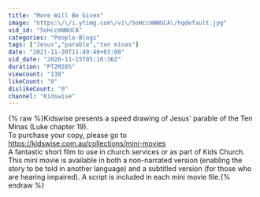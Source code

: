 ```yaml
---
title: "More Will Be Given"
image: "https:\/\/i.ytimg.com\/vi\/5oHccmNWUCA\/hqdefault.jpg"
vid_id: "5oHccmNWUCA"
categories: "People-Blogs"
tags: ["Jesus","parable","ten minas"]
date: "2021-11-20T11:49:40+03:00"
vid_date: "2020-11-15T05:16:36Z"
duration: "PT2M28S"
viewcount: "138"
likeCount: "0"
dislikeCount: "0"
channel: "Kidswise"
---
```

{% raw %}Kidswise presents a speed drawing of Jesus' parable of the Ten Minas (Luke chapter 19).<br />To purchase your copy, please go to <a rel="nofollow" target="blank" href="https://kidswise.com.au/collections/mini-movies">https://kidswise.com.au/collections/mini-movies</a><br />A fantastic short film to use in church services or as part of Kids Church.<br />This mini movie is available in both a non-narrated version (enabling the story to be told in another language) and a subtitled version (for those who are hearing impaired). A script is included in each mini movie file.{% endraw %}
